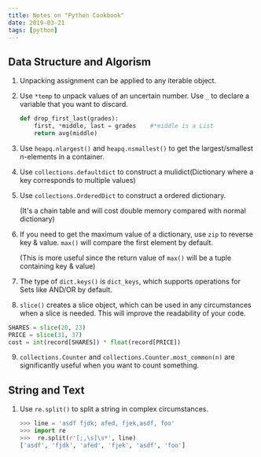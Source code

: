 ```yaml
---
title: Notes on "Python Cookbook"
date: 2019-03-21
tags: [python]
---
```


## Data Structure and Algorism

1. Unpacking assignment can be applied to any iterable object.

2. Use `*temp` to unpack values of an uncertain number.
    Use `_` to declare a variable that you want to discard.

   ```python
   def drop_first_last(grades):
       first, *middle, last = grades	#*middle is a List
       return avg(middle)
   ```

3. Use `heapq.nlargest()` and `heapq.nsmallest()` to get the largest/smallest n-elements in a container.

	<!-- more --> 

4. Use  `collections.defaultdict` to construct a mulidict(Dictionary where a key corresponds to multiple values)

5. Use `collections.OrderedDict` to construct a ordered dictionary.

   (It's a chain table and will cost double memory compared with normal dictionary)

6.  If you need to get the maximum value of a dictionary, use `zip` to reverse key & value. `max()` will compare the first element by default.

    (This is more useful since the return value of `max()` will be a tuple containing key & value)

7. The type of `dict.keys()` is `dict_keys`, which supports operations for Sets like AND/OR by default.

8. `slice()` creates a slice object, which can be used in any circumstances when a slice is needed. This will improve the readability of your code.
  ```python
  SHARES = slice(20, 23) 
  PRICE = slice(31, 37) 
  cost = int(record[SHARES]) * float(record[PRICE])
  ```

9. `collections.Counter` and `collections.Counter.most_common(n)` are significantly useful when you want to count something.

## String and Text

1. Use `re.split()` to split a string in complex circumstances.
	```python 
    >>> line = 'asdf fjdk; afed, fjek,asdf, foo' 
    >>> import re 
    >>>  re.split(r'[;,\s]\s*', line) 
    ['asdf', 'fjdk', 'afed', 'fjek', 'asdf', 'foo']
   ```

